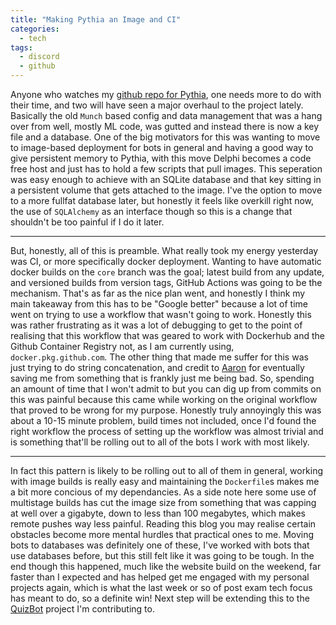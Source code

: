 ```yaml
---
title: "Making Pythia an Image and CI"
categories:
  - tech
tags:
  - discord
  - github
---
```


Anyone who watches my [github repo for Pythia](https://git.aksan.dev/pythia), one needs more to do with their time, and two will have seen a major overhaul to the project lately. 
Basically the old `Munch` based config and data management that was a hang over from well, mostly ML code, was gutted and instead there is now a key file and a database.
One of the big motivators for this was wanting to move to image-based deployment for bots in general and having a good way to give persistent memory to Pythia, with this move Delphi becomes a code free host and just has to hold a few scripts that pull images.
This seperation was easy enough to achieve with an SQLite database and that key sitting in a persistent volume that gets attached to the image.
I've the option to move to a more fullfat database later, but honestly it feels like overkill right now, the use of `SQLAlchemy` as an interface though so this is a change that shouldn't be too painful if I do it later. 

---

But, honestly, all of this is preamble. 
What really took my energy yesterday was CI, or more specifically docker deployment.
Wanting to have automatic docker builds on the `core` branch was the goal; latest build from any update, and versioned builds from version tags, GitHub Actions was going to be the mechanism.
That's as far as the nice plan went, and honestly I think my main takeaway from this has to be "Google better" because a lot of time went on trying to use a workflow that wasn't going to work. 
Honestly this was rather frustrating as it was a lot of debugging to get to the point of realising that this workflow that was geared to work with Dockerhub and the Github Container Registry not, as I am currently using, `docker.pkg.github.com`.
The other thing that made me suffer for this was just trying to do string concatenation, and credit to [Aaron](https://twitter.com/aaronosher) for eventually saving me from something that is frankly just me being bad.
So, spending an amount of time that I won't admit to but you can dig up from commits on this was painful because this came while working on the original workflow that proved to be wrong for my purpose.
Honestly truly annoyingly this was about a 10-15 minute problem, build times not included, once I'd found the right workflow the process of setting up the workflow was almost trivial and is something that'll be rolling out to all of the bots I work with most likely.

---

In fact this pattern is likely to be rolling out to all of them in general, working with image builds is really easy and maintaining the `Dockerfile`s makes me a bit more concious of my dependancies.
As a side note here some use of multistage builds has cut the image size from something that was capping at well over a gigabyte, down to less than 100 megabytes, which makes remote pushes way less painful. 
Reading this blog you may realise certain obstacles become more mental hurdles that practical ones to me. 
Moving bots to databases was definitely one of these, I've worked with bots that use databases before, but this still felt like it was going to be tough.
In the end though this happened, much like the website build on the weekend, far faster than I expected and has helped get me engaged with my personal projects again, which is what the last week or so of post exam tech focus has meant to do, so a definite win!
Next step will be extending this to the [QuizBot](https://github.com/Kairosite/QuizBot) project I'm contributing to. 